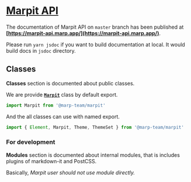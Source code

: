 # [Marpit API](https://marpit-api.marp.app/)

The documentation of Marpit API on `master` branch has been published at **[https://marpit-api.marp.app/](https://marpit-api.marp.app/)**.

Please run `yarn jsdoc` if you want to build documentation at local. It would build docs in `jsdoc` directory.

## Classes

**Classes** section is documented about public classes.

We are provide **[`Marpit`](Marpit.html)** class by default export.

```javascript
import Marpit from '@marp-team/marpit'
```

And the all classes can use with named export.

```javascript
import { Element, Marpit, Theme, ThemeSet } from '@marp-team/marpit'
```

### For development

**Modules** section is documented about internal modules, that is includes plugins of markdown-it and PostCSS.

Basically, _Marpit user should not use module directly._
